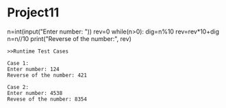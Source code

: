 # Project11

n=int(input("Enter number: "))
    rev=0
    while(n>0):
        dig=n%10
        rev=rev*10+dig
        n=n//10
    print("Reverse of the number:", rev)

    >>Runtime Test Cases 

    Case 1:
    Enter number: 124
    Reverse of the number: 421

    Case 2:
    Enter number: 4538
    Revese of the number: 8354
